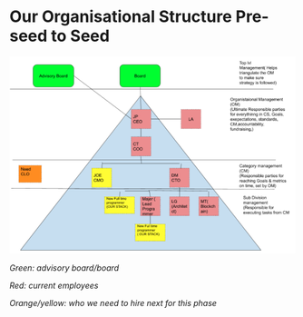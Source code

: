 # Our Organisational Structure Pre-seed to Seed

![alt Organisational Structure Chart](https://github.com/creditstretcher/handbook/blob/master/assets/images/Organisational-structure.png?raw=true)

_Green: advisory board/board_

_Red: current employees_

_Orange/yellow: who we need to hire next for this phase_

